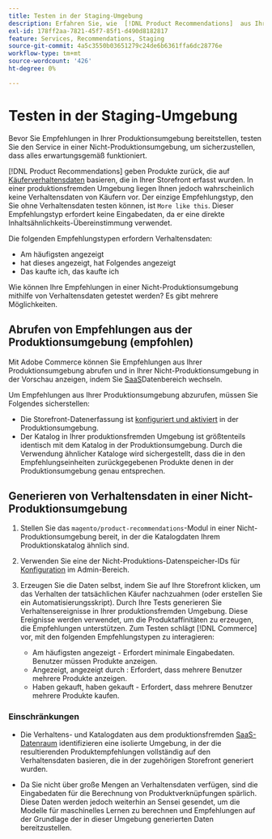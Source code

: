 ```yaml
---
title: Testen in der Staging-Umgebung
description: Erfahren Sie, wie  [!DNL Product Recommendations]  aus Ihrer Produktionsumgebung in Ihrer Staging-Umgebung zu Testzwecken verwenden können.
exl-id: 178ff2aa-7821-45f7-85f1-d490d8182817
feature: Services, Recommendations, Staging
source-git-commit: 4a5c3550b03651279c24de6b6361ffa6dc28776e
workflow-type: tm+mt
source-wordcount: '426'
ht-degree: 0%

---
```


# Testen in der Staging-Umgebung

Bevor Sie Empfehlungen in Ihrer Produktionsumgebung bereitstellen, testen Sie den Service in einer Nicht-Produktionsumgebung, um sicherzustellen, dass alles erwartungsgemäß funktioniert.

[!DNL Product Recommendations] geben Produkte zurück, die auf [Käuferverhaltensdaten](events.md) basieren, die in Ihrer Storefront erfasst wurden. In einer produktionsfremden Umgebung liegen Ihnen jedoch wahrscheinlich keine Verhaltensdaten von Käufern vor. Der einzige Empfehlungstyp, den Sie ohne Verhaltensdaten testen können, ist `More like this`. Dieser Empfehlungstyp erfordert keine Eingabedaten, da er eine direkte Inhaltsähnlichkeits-Übereinstimmung verwendet.

Die folgenden Empfehlungstypen erfordern Verhaltensdaten:

- Am häufigsten angezeigt
- hat dieses angezeigt, hat Folgendes angezeigt
- Das kaufte ich, das kaufte ich

Wie können Ihre Empfehlungen in einer Nicht-Produktionsumgebung mithilfe von Verhaltensdaten getestet werden? Es gibt mehrere Möglichkeiten.

## Abrufen von Empfehlungen aus der Produktionsumgebung (empfohlen)

Mit Adobe Commerce können Sie Empfehlungen aus Ihrer Produktionsumgebung abrufen und in Ihrer Nicht-Produktionsumgebung in der Vorschau anzeigen, indem Sie [ SaaS](settings.md)Datenbereich wechseln.

Um Empfehlungen aus Ihrer Produktionsumgebung abzurufen, müssen Sie Folgendes sicherstellen:

- Die Storefront-Datenerfassung ist [konfiguriert und aktiviert](install-configure.md) in der Produktionsumgebung.
- Der Katalog in Ihrer produktionsfremden Umgebung ist größtenteils identisch mit dem Katalog in der Produktionsumgebung. Durch die Verwendung ähnlicher Kataloge wird sichergestellt, dass die in den Empfehlungseinheiten zurückgegebenen Produkte denen in der Produktionsumgebung genau entsprechen.

## Generieren von Verhaltensdaten in einer Nicht-Produktionsumgebung

1. Stellen Sie das `magento/product-recommendations`-Modul in einer Nicht-Produktionsumgebung bereit, in der die Katalogdaten Ihrem Produktionskatalog ähnlich sind.

1. Verwenden Sie eine der Nicht-Produktions-Datenspeicher-IDs für [Konfiguration](../landing/saas.md#saas-configuration) im Admin-Bereich.

1. Erzeugen Sie die Daten selbst, indem Sie auf Ihre Storefront klicken, um das Verhalten der tatsächlichen Käufer nachzuahmen (oder erstellen Sie ein Automatisierungsskript). Durch Ihre Tests generieren Sie Verhaltensereignisse in Ihrer produktionsfremden Umgebung. Diese Ereignisse werden verwendet, um die Produktaffinitäten zu erzeugen, die Empfehlungen unterstützen. Zum Testen schlägt [!DNL Commerce] vor, mit den folgenden Empfehlungstypen zu interagieren:

   - Am häufigsten angezeigt - Erfordert minimale Eingabedaten. Benutzer müssen Produkte anzeigen.
   - Angezeigt, angezeigt durch : Erfordert, dass mehrere Benutzer mehrere Produkte anzeigen.
   - Haben gekauft, haben gekauft - Erfordert, dass mehrere Benutzer mehrere Produkte kaufen.

### Einschränkungen

- Die Verhaltens- und Katalogdaten aus dem produktionsfremden [SaaS-Datenraum](../landing/saas.md#saas-configuration) identifizieren eine isolierte Umgebung, in der die resultierenden Produktempfehlungen vollständig auf den Verhaltensdaten basieren, die in der zugehörigen Storefront generiert wurden.

- Da Sie nicht über große Mengen an Verhaltensdaten verfügen, sind die Eingabedaten für die Berechnung von Produktverknüpfungen spärlich. Diese Daten werden jedoch weiterhin an Sensei gesendet, um die Modelle für maschinelles Lernen zu berechnen und Empfehlungen auf der Grundlage der in dieser Umgebung generierten Daten bereitzustellen.
